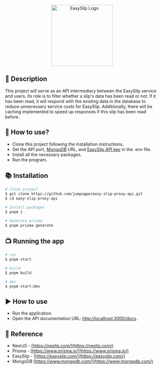 <p align="center">
  <a href="https://easyslip.com/" target="blank"><img src="https://developer.easyslip.com/_next/static/media/logo.05021b7b.svg" width="200" height="200" alt="EasySlip Logo" /></a>
</p>

## 👋 Description
This project will serve as an API intermediary between the EasySlip service and users. Its role is to filter whether a slip's data has been read or not. If it has been read, it will respond with the existing data in the database to reduce unnecessary service costs for EasySlip. Additionally, there will be caching implemented to speed up responses if this slip has been read before.

## 📝 How to use?

- Clone this project following the installation instructions.
- Set the API port, [MongoDB](https://www.mongodb.com/) URL, and [EasySlip API key](https://easyslip.com/) in the .env file.
- Install all the necessary packages.
- Run the program.

## 📚 Installation

```bash
# Clone project
$ git clone https://github.com/jumpogpo/easy-slip-proxy-api.git
$ cd easy-slip-proxy-api

# Install packages
$ pnpm i

# Generate prisma
$ pnpm prisma generate
```

## 📺 Running the app

```bash
# run
$ pnpm start

# build
$ pnpm build

# dev
$ pnpm start:dev
```

## ▶️ How to use
- Run the application.
- Open the API documentation URL: [http://localhost:3000/docs](http://localhost:3000/docs).

## 🤝 Reference

- NestJS - [https://nestjs.com/](https://nestjs.com/)
- Prisma - [https://www.prisma.io/](https://www.prisma.io/)
- EasySlip - [https://easyslip.com/](https://easyslip.com/)
- MongoDB [https://www.mongodb.com/](https://www.mongodb.com/)